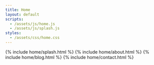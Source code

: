```yaml
---
title: Home
layout: default
scripts:
  - /assets/js/home.js
  - /assets/js/splash.js
styles:
  - /assets/css/home.css
---
```

{% include home/splash.html %}
{% include home/about.html %}
{% include home/blog.html %}
{% include home/contact.html %}